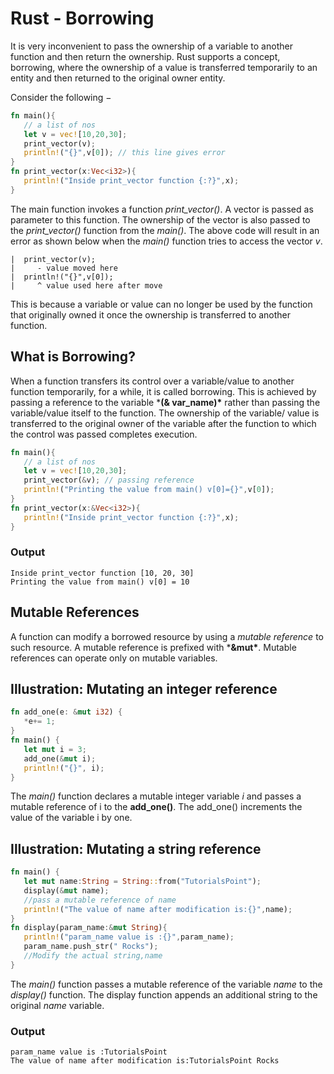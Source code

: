 # Rust - Borrowing

It is very inconvenient to pass the ownership of a variable to another function and then return the ownership. Rust
supports a concept, borrowing, where the ownership of a value is transferred temporarily to an entity and then returned
to the original owner entity.

Consider the following −

```rust
fn main(){
   // a list of nos
   let v = vec![10,20,30];
   print_vector(v);
   println!("{}",v[0]); // this line gives error
}
fn print_vector(x:Vec<i32>){
   println!("Inside print_vector function {:?}",x);
}
```

The main function invokes a function *print_vector()*. A vector is passed as parameter to this function. The ownership
of the vector is also passed to the *print_vector()* function from the *main()*. The above code will result in an error
as shown below when the *main()* function tries to access the vector *v*.

```
|  print_vector(v);
|     - value moved here
|  println!("{}",v[0]);
|     ^ value used here after move
```

This is because a variable or value can no longer be used by the function that originally owned it once the ownership is
transferred to another function.

## What is Borrowing?

When a function transfers its control over a variable/value to another function temporarily, for a while, it is called
borrowing. This is achieved by passing a reference to the variable ***(& var_name)\*** rather than passing the
variable/value itself to the function. The ownership of the variable/ value is transferred to the original owner of the
variable after the function to which the control was passed completes execution.

```rust
fn main(){
   // a list of nos
   let v = vec![10,20,30];
   print_vector(&v); // passing reference
   println!("Printing the value from main() v[0]={}",v[0]);
}
fn print_vector(x:&Vec<i32>){
   println!("Inside print_vector function {:?}",x);
}
```

### Output

```
Inside print_vector function [10, 20, 30]
Printing the value from main() v[0] = 10
```

## Mutable References

A function can modify a borrowed resource by using a *mutable reference* to such resource. A mutable reference is
prefixed with ***&mut\***. Mutable references can operate only on mutable variables.

## Illustration: Mutating an integer reference

```rust
fn add_one(e: &mut i32) {
   *e+= 1;
}
fn main() {
   let mut i = 3;
   add_one(&mut i);
   println!("{}", i);
}
```

The *main()* function declares a mutable integer variable *i* and passes a mutable reference of i to the **add_one()**.
The add_one() increments the value of the variable i by one.

## Illustration: Mutating a string reference

```rust
fn main() {
   let mut name:String = String::from("TutorialsPoint");
   display(&mut name); 
   //pass a mutable reference of name
   println!("The value of name after modification is:{}",name);
}
fn display(param_name:&mut String){
   println!("param_name value is :{}",param_name);
   param_name.push_str(" Rocks"); 
   //Modify the actual string,name
}
```

The *main()* function passes a mutable reference of the variable *name* to the *display()* function. The display
function appends an additional string to the original *name* variable.

### Output

```
param_name value is :TutorialsPoint
The value of name after modification is:TutorialsPoint Rocks
```